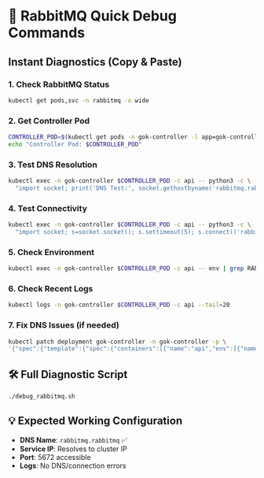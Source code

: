 # 🚀 RabbitMQ Quick Debug Commands

## Instant Diagnostics (Copy & Paste)

### **1. Check RabbitMQ Status**
```bash
kubectl get pods,svc -n rabbitmq -o wide
```

### **2. Get Controller Pod**  
```bash
CONTROLLER_POD=$(kubectl get pods -n gok-controller -l app=gok-controller -o jsonpath='{.items[0].metadata.name}')
echo "Controller Pod: $CONTROLLER_POD"
```

### **3. Test DNS Resolution**
```bash
kubectl exec -n gok-controller $CONTROLLER_POD -c api -- python3 -c \
  "import socket; print('DNS Test:', socket.gethostbyname('rabbitmq.rabbitmq'))"
```

### **4. Test Connectivity**
```bash
kubectl exec -n gok-controller $CONTROLLER_POD -c api -- python3 -c \
  "import socket; s=socket.socket(); s.settimeout(5); s.connect(('rabbitmq.rabbitmq', 5672)); print('✅ Connected!'); s.close()"
```

### **5. Check Environment**
```bash
kubectl exec -n gok-controller $CONTROLLER_POD -c api -- env | grep RABBITMQ_HOST
```

### **6. Check Recent Logs**
```bash
kubectl logs -n gok-controller $CONTROLLER_POD -c api --tail=20
```

### **7. Fix DNS Issues (if needed)**
```bash
kubectl patch deployment gok-controller -n gok-controller -p \
'{"spec":{"template":{"spec":{"containers":[{"name":"api","env":[{"name":"RABBITMQ_HOST","value":"rabbitmq.rabbitmq"}]}]}}}}'
```

## **🛠️ Full Diagnostic Script**
```bash
./debug_rabbitmq.sh
```

## **💡 Expected Working Configuration**
- **DNS Name**: `rabbitmq.rabbitmq` ✅
- **Service IP**: Resolves to cluster IP
- **Port**: 5672 accessible  
- **Logs**: No DNS/connection errors